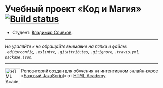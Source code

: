 # Учебный проект «Код и Магия» [![Build status][travis-image]][travis-url]

* Студент: [Владимир Сливков](https://up.htmlacademy.ru/javascript/11/user/578683).

---

_Не удаляйте и не обращайте внимание на папки и файлы:_<br>
_`.editorconfig`, `.eslintrc`, `.gitattributes`, `.gitignore`, `.travis.yml`, `package.json`._

---

<a href="https://htmlacademy.ru/intensive/javascript"><img align="left" width="50" height="50" title="HTML Academy" src="https://up.htmlacademy.ru/static/img/intensive/javascript/logo-for-github.svg"></a>

Репозиторий создан для обучения на интенсивном онлайн‑курсе «[Базовый JavaScript](https://htmlacademy.ru/intensive/javascript)» от [HTML Academy](https://htmlacademy.ru).

[travis-image]: https://travis-ci.org/htmlacademy-javascript/578683-code-and-magick.svg?branch=master
[travis-url]: https://travis-ci.org/htmlacademy-javascript/578683-code-and-magick
